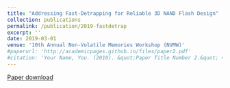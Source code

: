 ```yaml
---
title: "Addressing Fast-Detrapping for Reliable 3D NAND Flash Design"
collection: publications
permalink: /publication/2019-fastdetrap
excerpt: ''
date: 2019-03-01
venue: '10th Annual Non-Volatile Memories Workshop (NVMW)'
#paperurl: 'http://academicpages.github.io/files/paper2.pdf'
#citation: 'Your Name, You. (2010). &quot;Paper Title Number 2.&quot; <i>Journal 1</i>. 1(2).'
---
```



[Paper download](http://nvmw.ucsd.edu/nvmw2019-program/unzip/current/nvmw2019-final66.pdf)

